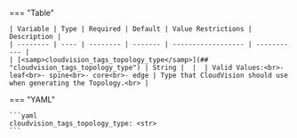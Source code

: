 === "Table"

    | Variable | Type | Required | Default | Value Restrictions | Description |
    | -------- | ---- | -------- | ------- | ------------------ | ----------- |
    | [<samp>cloudvision_tags_topology_type</samp>](## "cloudvision_tags_topology_type") | String |  |  | Valid Values:<br>- leaf<br>- spine<br>- core<br>- edge | Type that CloudVision should use when generating the Topology.<br> |

=== "YAML"

    ```yaml
    cloudvision_tags_topology_type: <str>
    ```
